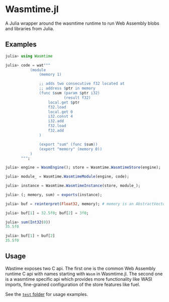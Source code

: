 # Wasmtime.jl

A Julia wrapper around the wasmtime runtime to run Web Assembly blobs and libraries from Julia.

## Examples

```julia
julia> using Wasmtime

julia> code = wat"""
           (module
               (memory 1)

               ;; adds two consecutive f32 located at
               ;; address $ptr in memory
               (func $sum (param $ptr i32)
                          (result f32)
                   local.get $ptr
                   f32.load
                   local.get 0
                   i32.const 4
                   i32.add
                   f32.load
                   f32.add
               )

               (export "sum" (func $sum))
               (export "memory" (memory 0))
           )
       """;

julia> engine = WasmEngine(); store = Wasmtime.WasmtimeStore(engine);

julia> module_ = Wasmtime.WasmtimeModule(engine, code);

julia> instance = Wasmtime.WasmtimeInstance(store, module_);

julia> (; memory, sum) = exports(instance);

julia> buf = reinterpret(Float32, memory); # memory is an AbstractVector{UInt8}

julia> buf[1] = 32.5f0; buf[2] = 3f0;

julia> sum(Int32(0))
35.5f0

julia> buf[1] + buf[2]
35.5f0
```

## Usage

Wastime exposes two C api. The first one is the common Web Assembly runtime C api with names starting with `Wasm` in Wasmtime.jl.
The second one is a wasmtime specific api which provides more functionality like WASI imports, fine-grained configuration
of the store features like fuel.

See the [`test` folder](https://github.com/Pangoraw/Wasmtime.jl/tree/main/test) for usage examples.
